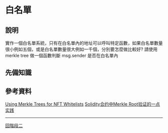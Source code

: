 # 白名單

## 說明
實作一個白名單系統，只有在白名單內的地址可以呼叫特定函數，如果白名單數量很小例如五個，或是白名單數量很大例如一千個，分別要怎麼做比較好? 請使用 merkle tree 做一個函數判斷 msg.sender 是否在白名單內

## 先備知識

## 參考資料
[Using Merkle Trees for NFT Whitelists](https://medium.com/@ItsCuzzo/using-merkle-trees-for-nft-whitelists-523b58ada3f9)
[Solidity合约中Merkle Root验证的一点实践](https://blog.csdn.net/Alex_Jeram/article/details/123025438)

---
[回階段二](./README.md)